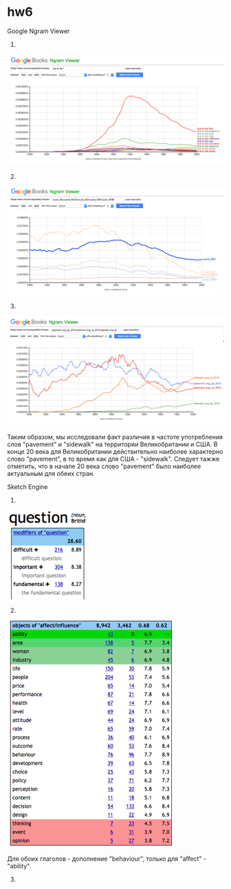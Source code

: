 # hw6

Google Ngram Viewer

1)

![](https://github.com/albinaprikhodina/hw6/blob/master/Снимок%20экрана%202018-04-09%20в%200.55.58.png)

2)

![](https://github.com/albinaprikhodina/hw6/blob/master/Снимок%20экрана%202018-04-09%20в%2010.49.46.png)

3)

![](https://github.com/albinaprikhodina/hw6/blob/master/Снимок%20экрана%202018-04-09%20в%2011.07.20.png)

 Таким образом, мы исследовали факт различия в частоте употребления слов "pavement" и "sidewalk" на территории Великобритании и США. В конце 20 века для Великобритании действительно наиболее характерно слово "pavement", в то время как для США - "sidewalk". Следует тажже отметить, что в начале 20 века слово "pavement" было наиболее актуальным для обеих стран. 


Sketch Engine

1)

![](https://github.com/albinaprikhodina/hw6/blob/master/Снимок%20экрана%202018-04-09%20в%2011.34.35.png)

2) 

![](https://github.com/albinaprikhodina/hw6/blob/master/Снимок%20экрана%202018-04-09%20в%2011.40.33.png)

Для обоих глаголов - дополнение "behaviour", только для "affect" - "ability". 

3) 

